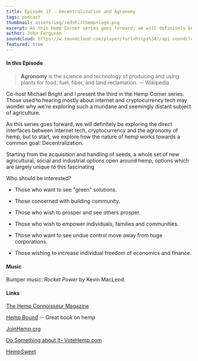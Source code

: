 ```yaml
---
title: Episode 17 - Decentralization and Agronomy
tags: podcast
thumbnail: assets/img/redshirthemp+logo.png
excerpt: As this Hemp Corner series goes forward, we will definitely be exploring the direct interfaces between internet tech, cryptocurrency and the agronomy of hemp, but to start, we explore how the nature of hemp works towards a common goal: Decentralization.
author: John Ferguson
soundcloud: https://w.soundcloud.com/player/?url=https%3A//api.soundcloud.com/tracks/316262292
featured: true
---
```

#### In this Episode

> **Agronomy** is the science and technology of producing and using plants for food, fuel, fiber, and land reclamation. -- Wikipedia

Co-host Michael Bright and I present the third in the Hemp Corner series. Those used to hearing mostly about internet and cryptocurrency tech may wonder why we're exploring such a mundane and seemingly distant subject of agriculture. 

As this series goes forward, we will definitely be exploring the direct interfaces between internet tech, cryptocurrency and the agronomy of hemp, but to start, we explore how the nature of hemp works towards a common goal: Decentralization.

Starting from the acquisition and handling of seeds, a whole set of new agricultural, social and industrial options open around hemp, options which are largely unique to this fascinating

Who should be interested? 

- Those who want to see "green" solutions.

- Those concerned with building community.

- Those who wish to prosper and see others prosper.

- Those who wish to empower individuals, families and communities.

- Those who want to see undue control move away from huge corporations.

- Those wishing to increase individual freedom of economics and finance.

#### Music

Bumper music: *Rocket Power* by Kevin MacLeod.

#### Links

[The Hemp Connoisseur Magazine](http://thcmag.com)

[Hemp Bound](https://www.amazon.com/Hemp-Bound-Dispatches-Agricultural-Revolution/dp/1603585435/ref=sr_1_1?ie=UTF8&qid=1491419079&sr=8-1&keywords=hemp+bound) -- Great book on hemp

[JoinHemp.org](https://thehia.org/join-us)

[Do Something about It- VoteHemp.com](http://votehemp.com)

[HempSweet](www.hempsweet.net) 
